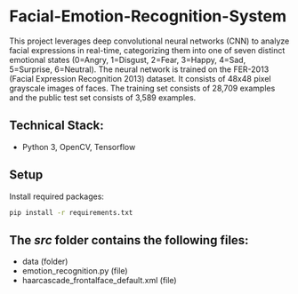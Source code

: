 # Facial-Emotion-Recognition-System
This project leverages deep convolutional neural networks (CNN) to analyze facial expressions in real-time, categorizing them into one of seven distinct emotional states (0=Angry, 1=Disgust, 2=Fear, 3=Happy, 4=Sad, 5=Surprise, 6=Neutral). The neural network is trained on the FER-2013 (Facial Expression Recognition 2013) dataset. It consists of 48x48 pixel grayscale images of faces. The training set consists of 28,709 examples and the public test set consists of 3,589 examples.
## Technical Stack:
 - Python 3, OpenCV, Tensorflow
## Setup
Install required packages:
```bash
pip install -r requirements.txt
````
## The *src* folder contains the following files:

- data (folder)
- emotion_recognition.py (file)
- haarcascade_frontalface_default.xml (file)
